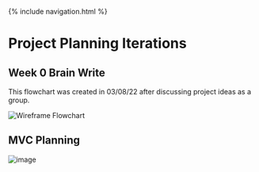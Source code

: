 {% include navigation.html %}

# Project Planning Iterations

## Week 0 Brain Write

This flowchart was created in 03/08/22 after discussing project ideas as a group.


![**Wireframe Flowchart**](https://user-images.githubusercontent.com/89221238/157815788-67150847-9d7d-43a4-b94d-64b914f787cf.png)

## MVC Planning
![image](https://user-images.githubusercontent.com/89221238/159064030-471c0d52-8b37-4120-a4f0-2572ade8bdf5.png)
